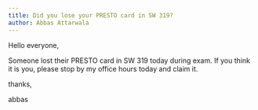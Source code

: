 ```yaml
---
title: Did you lose your PRESTO card in SW 319?
author: Abbas Attarwala
---
```


Hello everyone,

Someone lost their PRESTO card in SW 319 today during exam. If you think it is you, please stop by my office hours today and claim it. 

thanks,

abbas
